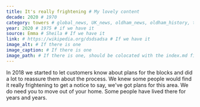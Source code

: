 ```yaml
---
title: It's really frightening # My lovely content
decade: 2020 # 1970
category: towers # global_news, UK_news, oldham_news, oldham_history, towers, surrounding_estate # Always exactly one category
year: 2020 # 1975 # if we have it
source: Emma # Sheila # If we have it
link: # https://wikipedia.org/dsdsadsa # If we have it
image_alt: # If there is one
image_caption: # If there is one
image_path: # If there is one, should be colocated with the index.md file in the folder
---
```


In 2018 we started to let customers know about plans for the blocks and did a lot to reassure them about the process. We knew some people would find it really frightening to get a notice to say, we've got plans for this area. We do need you to move out of your home. Some people have lived there for years and years.